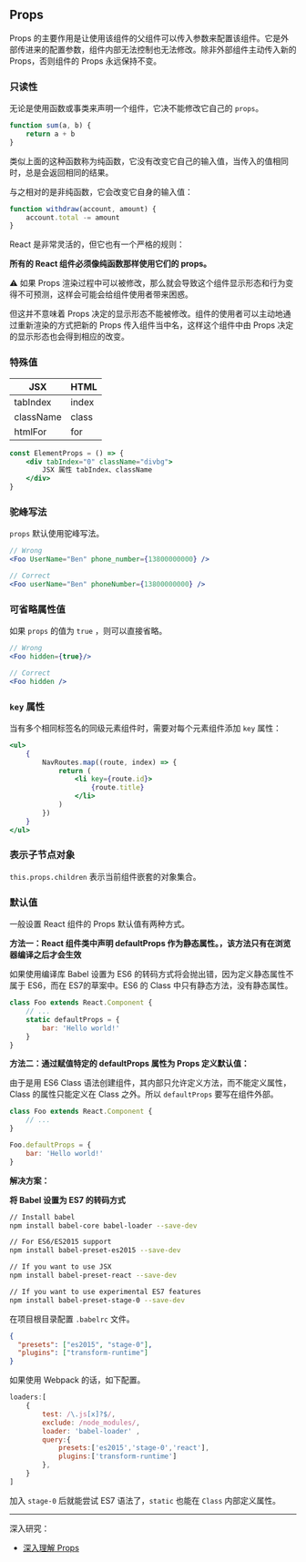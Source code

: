 ## Props

Props 的主要作用是让使用该组件的父组件可以传入参数来配置该组件。它是外部传进来的配置参数，组件内部无法控制也无法修改。除非外部组件主动传入新的 Props，否则组件的 Props 永远保持不变。

### 只读性

无论是使用函数或事类来声明一个组件，它决不能修改它自己的 `props`。

```js
function sum(a, b) {
    return a + b
}
```

类似上面的这种函数称为纯函数，它没有改变它自己的输入值，当传入的值相同时，总是会返回相同的结果。

与之相对的是非纯函数，它会改变它自身的输入值：

```js
function withdraw(account, amount) {
    account.total -= amount
}
```

React 是非常灵活的，但它也有一个严格的规则：

**所有的 React 组件必须像纯函数那样使用它们的 props。**

⚠️ 如果 Props 渲染过程中可以被修改，那么就会导致这个组件显示形态和行为变得不可预测，这样会可能会给组件使用者带来困惑。

但这并不意味着 Props 决定的显示形态不能被修改。组件的使用者可以主动地通过重新渲染的方式把新的 Props 传入组件当中名，这样这个组件中由 Props 决定的显示形态也会得到相应的改变。

### 特殊值

| JSX       | HTML  |
| --------- | ----- |
| tabIndex  | index |
| className | class |
| htmlFor   | for   |

```jsx
const ElementProps = () => {
    <div tabIndex="0" className="divbg">
        JSX 属性 tabIndex、className
    </div>
}
```

### 驼峰写法

`props` 默认使用驼峰写法。

```jsx
// Wrong
<Foo UserName="Ben" phone_number={13800000000} />

// Correct
<Foo userName="Ben" phoneNumber={13800000000} />
```

### 可省略属性值

如果 `props` 的值为 `true` ，则可以直接省略。

```jsx
// Wrong
<Foo hidden={true}/>

// Correct
<Foo hidden />
```

### `key` 属性

当有多个相同标签名的同级元素组件时，需要对每个元素组件添加 `key` 属性：

```jsx
<ul>
    {
        NavRoutes.map((route, index) => {
            return (
                <li key={route.id}>
                    {route.title}	
            	</li>
            )
        })
    }
</ul>
```

### 表示子节点对象

`this.props.children` 表示当前组件嵌套的对象集合。

### 默认值

一般设置 React 组件的 Props 默认值有两种方式。

**方法一：React 组件类中声明 defaultProps 作为静态属性。，该方法只有在浏览器编译之后才会生效**

如果使用编译库 Babel 设置为 ES6 的转码方式将会抛出错，因为定义静态属性不属于 ES6，而在 ES7的草案中。ES6 的 Class 中只有静态方法，没有静态属性。

```jsx
class Foo extends React.Component {
    // ...
    static defaultProps = {
        bar: 'Hello world!'
    }
}
```

**方法二：通过赋值特定的 defaultProps 属性为 Props 定义默认值：**

由于是用 ES6 Class 语法创建组件，其内部只允许定义方法，而不能定义属性，Class 的属性只能定义在 Class 之外。所以 `defaultProps` 要写在组件外部。

```jsx
class Foo extends React.Component {
    // ...
}

Foo.defaultProps = {
    bar: 'Hello world!'
}
```

**解决方案：**

**将 Babel 设置为 ES7 的转码方式**

```bash
// Install babel
npm install babel-core babel-loader --save-dev

// For ES6/ES2015 support
npm install babel-preset-es2015 --save-dev

// If you want to use JSX
npm install babel-preset-react --save-dev

// If you want to use experimental ES7 features
npm install babel-preset-stage-0 --save-dev
```

在项目根目录配置 `.babelrc` 文件。

```json
{
  "presets": ["es2015", "stage-0"],
  "plugins": ["transform-runtime"]
}
```

如果使用 Webpack 的话，如下配置。

```js
loaders:[
    {
        test: /\.js[x]?$/,
        exclude: /node_modules/,
        loader: 'babel-loader' ,
        query:{
            presets:['es2015','stage-0','react'],
            plugins:['transform-runtime']
        },
    }
]
```

加入 `stage-0` 后就能尝试 ES7 语法了，`static` 也能在 `Class` 内部定义属性。

---

深入研究：

- [深入理解 Props](https://blog.csdn.net/u013451157/article/details/78728213)